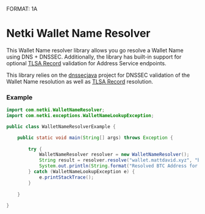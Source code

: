 FORMAT: 1A

# Netki Wallet Name Resolver

This Wallet Name resolver library allows you go resolve a Wallet Name using DNS + DNSSEC. Additionally, the library has 
built-in support for optional [TLSA Record](https://tools.ietf.org/html/rfc6698) validation for Address Service endpoints. 

This library relies on the [dnssecjava](https://github.com/ibauersachs/dnssecjava) project for DNSSEC validation of
the Wallet Name resolution as well as [TLSA Record](https://tools.ietf.org/html/rfc6698) resolution.

### Example

```java
import com.netki.WalletNameResolver;
import com.netki.exceptions.WalletNameLookupException;

public class WalletNameResolverExample {

    public static void main(String[] args) throws Exception {
    
        try {
            WalletNameResolver resolver = new WalletNameResolver();
            String result = resolver.resolve("wallet.mattdavid.xyz", "btc");
            System.out.println(String.format("Resolved BTC Address for wallet.mattdavid.xyz: %s", result));  
        } catch (WalletNameLookupException e) {
            e.printStackTrace();
        }
    
    }
    
}
```